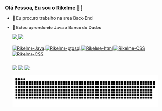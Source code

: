 ### Olá Pessoa, Eu sou o Rikelme 👋🏻

- 🔭 Eu procuro trabalho na area Back-End
- 🌱 Estou aprendendo Java e Banco de Dados
  <div>
  <a href = 'https://github.com/Rikele1333' >
  <img height = "180cm" src="https://github-readme-stats.vercel.app/api?username=Rikelme1333&show_icons=true&count_private=true&theme=bear" /> 
  <img height = "180cm" src="https://github-readme-stats.vercel.app/api/top-langs/?username=Rikelme1333&layout=compact&langs_count=16&theme=bear" />
  </div>
  <div style="display: inline_block"><br>  
  <img align="center" alt="Rikelme-Java" height="50" width="60" src="https://cdn.jsdelivr.net/gh/devicons/devicon@latest/icons/java/java-original-wordmark.svg" />
  <img align="center" alt="Rikelme-ptgsql" heighth="30" width="40" src="https://cdn.jsdelivr.net/gh/devicons/devicon@latest/icons/postgresql/postgresql-original.svg"/>
  <img align="center" alt="Rikelme-html" height="30" width="40" src="https://cdn.jsdelivr.net/gh/devicons/devicon@latest/icons/html5/html5-original.svg" />
  <img align="center" alt="Rikelme-CSS" height="30" width="40" src="https://cdn.jsdelivr.net/gh/devicons/devicon@latest/icons/css3/css3-original.svg" />
  <img align="center" alt="Rikelme-CSS" height="30" width="40" src="https://cdn.jsdelivr.net/gh/devicons/devicon@latest/icons/javascript/javascript-original.svg"/>
  </div>
    
  ##

  <div>
  <a href="https://instagram.com/rikelme_silva_1303" target="_blank"><img src="https://img.shields.io/badge/-Instagram-%23E4405F?style=for-the-badge&logo=instagram&logoColor=white" target="_blank"></a>
  <a href = "mailto:rikelmekarine@gmail.com"><img src="https://img.shields.io/badge/-Gmail-%23333?style=for-the-badge&logo=gmail&logoColor=white" target="_blank"></a>
  <a href="https://www.linkedin.com/in/" target="_blank"><img src="https://img.shields.io/badge/-LinkedIn-%230077B5?style=for-the-badge&logo=linkedin&logoColor=white" target="_blank"></a> 
  
    
  </div>
  
  ![Snake animation](https://github.com/Rikelme1333/Rikelme1333/blob/output/github-contribution-grid-snake.svg)
